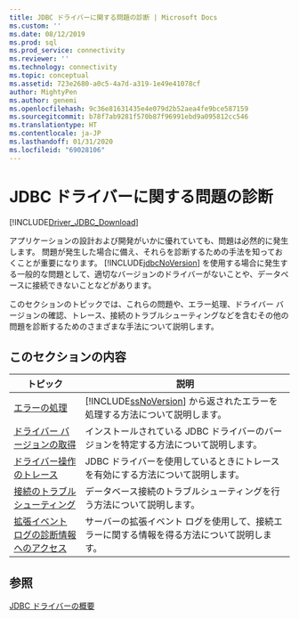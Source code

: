 ```yaml
---
title: JDBC ドライバーに関する問題の診断 | Microsoft Docs
ms.custom: ''
ms.date: 08/12/2019
ms.prod: sql
ms.prod_service: connectivity
ms.reviewer: ''
ms.technology: connectivity
ms.topic: conceptual
ms.assetid: 723e2680-a0c5-4a7d-a319-1e49e41078cf
author: MightyPen
ms.author: genemi
ms.openlocfilehash: 9c36e81631435e4e079d2b52aea4fe9bce587159
ms.sourcegitcommit: b78f7ab9281f570b87f96991ebd9a095812cc546
ms.translationtype: HT
ms.contentlocale: ja-JP
ms.lasthandoff: 01/31/2020
ms.locfileid: "69028106"
---
```

# <a name="diagnosing-problems-with-the-jdbc-driver"></a>JDBC ドライバーに関する問題の診断
[!INCLUDE[Driver_JDBC_Download](../../includes/driver_jdbc_download.md)]

  アプリケーションの設計および開発がいかに優れていても、問題は必然的に発生します。 問題が発生した場合に備え、それらを診断するための手法を知っておくことが重要になります。 [!INCLUDE[jdbcNoVersion](../../includes/jdbcnoversion_md.md)] を使用する場合に発生する一般的な問題として、適切なバージョンのドライバーがないことや、データベースに接続できないことなどがあります。  
  
 このセクションのトピックでは、これらの問題や、エラー処理、ドライバー バージョンの確認、トレース、接続のトラブルシューティングなどを含むその他の問題を診断するためのさまざまな手法について説明します。  
  
## <a name="in-this-section"></a>このセクションの内容  
  
|トピック|説明|  
|-----------|-----------------|  
|[エラーの処理](../../connect/jdbc/handling-errors.md)|[!INCLUDE[ssNoVersion](../../includes/ssnoversion-md.md)] から返されたエラーを処理する方法について説明します。|  
|[ドライバー バージョンの取得](../../connect/jdbc/getting-the-driver-version.md)|インストールされている JDBC ドライバーのバージョンを特定する方法について説明します。|  
|[ドライバー操作のトレース](../../connect/jdbc/tracing-driver-operation.md)|JDBC ドライバーを使用しているときにトレースを有効にする方法について説明します。|  
|[接続のトラブルシューティング](../../connect/jdbc/troubleshooting-connectivity.md)|データベース接続のトラブルシューティングを行う方法について説明します。|  
|[拡張イベント ログの診断情報へのアクセス](../../connect/jdbc/accessing-diagnostic-information-in-the-extended-events-log.md)|サーバーの拡張イベント ログを使用して、接続エラーに関する情報を得る方法について説明します。|  
  
## <a name="see-also"></a>参照 
 [JDBC ドライバーの概要](../../connect/jdbc/overview-of-the-jdbc-driver.md)  
  
  
